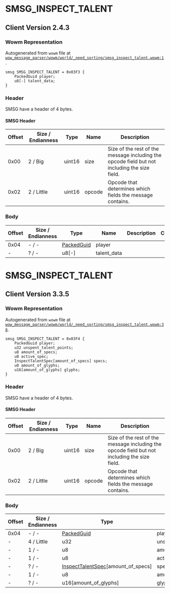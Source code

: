 # SMSG_INSPECT_TALENT

## Client Version 2.4.3

### Wowm Representation

Autogenerated from `wowm` file at [`wow_message_parser/wowm/world/_need_sorting/smsg_inspect_talent.wowm:1`](https://github.com/gtker/wow_messages/tree/main/wow_message_parser/wowm/world/_need_sorting/smsg_inspect_talent.wowm#L1).
```rust,ignore
smsg SMSG_INSPECT_TALENT = 0x03F3 {
    PackedGuid player;
    u8[-] talent_data;
}
```
### Header

SMSG have a header of 4 bytes.

#### SMSG Header

| Offset | Size / Endianness | Type   | Name   | Description |
| ------ | ----------------- | ------ | ------ | ----------- |
| 0x00   | 2 / Big           | uint16 | size   | Size of the rest of the message including the opcode field but not including the size field.|
| 0x02   | 2 / Little        | uint16 | opcode | Opcode that determines which fields the message contains.|

### Body

| Offset | Size / Endianness | Type | Name | Description | Comment |
| ------ | ----------------- | ---- | ---- | ----------- | ------- |
| 0x04 | - / - | [PackedGuid](../spec/packed-guid.md) | player |  |  |
| - | ? / - | u8[-] | talent_data |  |  |

# SMSG_INSPECT_TALENT

## Client Version 3.3.5

### Wowm Representation

Autogenerated from `wowm` file at [`wow_message_parser/wowm/world/_need_sorting/smsg_inspect_talent.wowm:38`](https://github.com/gtker/wow_messages/tree/main/wow_message_parser/wowm/world/_need_sorting/smsg_inspect_talent.wowm#L38).
```rust,ignore
smsg SMSG_INSPECT_TALENT = 0x03F4 {
    PackedGuid player;
    u32 unspent_talent_points;
    u8 amount_of_specs;
    u8 active_spec;
    InspectTalentSpec[amount_of_specs] specs;
    u8 amount_of_glyphs;
    u16[amount_of_glyphs] glyphs;
}
```
### Header

SMSG have a header of 4 bytes.

#### SMSG Header

| Offset | Size / Endianness | Type   | Name   | Description |
| ------ | ----------------- | ------ | ------ | ----------- |
| 0x00   | 2 / Big           | uint16 | size   | Size of the rest of the message including the opcode field but not including the size field.|
| 0x02   | 2 / Little        | uint16 | opcode | Opcode that determines which fields the message contains.|

### Body

| Offset | Size / Endianness | Type | Name | Description | Comment |
| ------ | ----------------- | ---- | ---- | ----------- | ------- |
| 0x04 | - / - | [PackedGuid](../spec/packed-guid.md) | player |  |  |
| - | 4 / Little | u32 | unspent_talent_points |  |  |
| - | 1 / - | u8 | amount_of_specs |  |  |
| - | 1 / - | u8 | active_spec |  |  |
| - | ? / - | [InspectTalentSpec](inspecttalentspec.md)[amount_of_specs] | specs |  |  |
| - | 1 / - | u8 | amount_of_glyphs |  |  |
| - | ? / - | u16[amount_of_glyphs] | glyphs |  |  |

